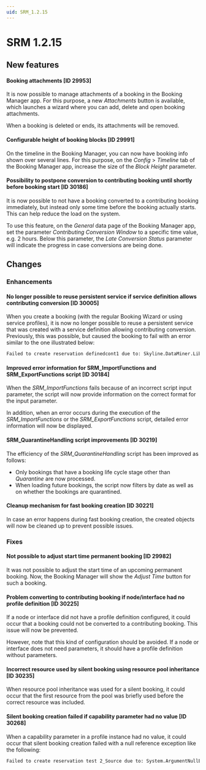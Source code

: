 ```yaml
---
uid: SRM_1.2.15
---
```


# SRM 1.2.15

## New features

#### Booking attachments \[ID 29953\]

It is now possible to manage attachments of a booking in the Booking Manager app. For this purpose, a new *Attachments* button is available, which launches a wizard where you can add, delete and open booking attachments.

When a booking is deleted or ends, its attachments will be removed.

#### Configurable height of booking blocks \[ID 29991\]

On the timeline in the Booking Manager, you can now have booking info shown over several lines. For this purpose, on the *Config* > *Timeline* tab of the Booking Manager app, increase the size of the *Block Height* parameter.

#### Possibility to postpone conversion to contributing booking until shortly before booking start \[ID 30186\]

It is now possible to not have a booking converted to a contributing booking immediately, but instead only some time before the booking actually starts. This can help reduce the load on the system.

To use this feature, on the *General* data page of the Booking Manager app, set the parameter *Contributing Conversion Window* to a specific time value, e.g. 2 hours. Below this parameter, the *Late Conversion Status* parameter will indicate the progress in case conversions are being done.

## Changes

### Enhancements

#### No longer possible to reuse persistent service if service definition allows contributing conversion \[ID 30005\]

When you create a booking (with the regular Booking Wizard or using service profiles), it is now no longer possible to reuse a persistent service that was created with a service definition allowing contributing conversion. Previously, this was possible, but caused the booking to fail with an error similar to the one illustrated below:

```txt
Failed to create reservation definedcont1 due to: Skyline.DataMiner.Library.Solutions.SRM.Contributing.ContributingReservationException: Error while Configuring the new contributing resource: TraceData: (amount = 1)
```

#### Improved error information for SRM_ImportFunctions and SRM_ExportFunctions script \[ID 30184\]

When the *SRM_ImportFunctions* fails because of an incorrect script input parameter, the script will now provide information on the correct format for the input parameter.

In addition, when an error occurs during the execution of the *SRM_ImportFunctions* or the *SRM_ExportFunctions* script, detailed error information will now be displayed.

#### SRM_QuarantineHandling script improvements \[ID 30219\]

The efficiency of the *SRM_QuarantineHandling* script has been improved as follows:

- Only bookings that have a booking life cycle stage other than *Quarantine* are now processed.
- When loading future bookings, the script now filters by date as well as on whether the bookings are quarantined.

#### Cleanup mechanism for fast booking creation \[ID 30221\]

In case an error happens during fast booking creation, the created objects will now be cleaned up to prevent possible issues.

### Fixes

#### Not possible to adjust start time permanent booking \[ID 29982\]

It was not possible to adjust the start time of an upcoming permanent booking. Now, the Booking Manager will show the *Adjust Time* button for such a booking.

#### Problem converting to contributing booking if node/interface had no profile definition \[ID 30225\]

If a node or interface did not have a profile definition configured, it could occur that a booking could not be converted to a contributing booking. This issue will now be prevented.

However, note that this kind of configuration should be avoided. If a node or interface does not need parameters, it should have a profile definition without parameters.

#### Incorrect resource used by silent booking using resource pool inheritance \[ID 30235\]

When resource pool inheritance was used for a silent booking, it could occur that the first resource from the pool was briefly used before the correct resource was included.

#### Silent booking creation failed if capability parameter had no value \[ID 30268\]

When a capability parameter in a profile instance had no value, it could occur that silent booking creation failed with a null reference exception like the following:

```txt
Failed to create reservation test 2_Source due to: System.ArgumentNullException: Value cannot be null.
```
